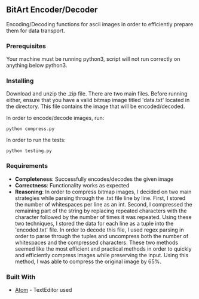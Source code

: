 ## BitArt Encoder/Decoder 

Encoding/Decoding functions for ascii images in order to efficiently prepare
them for data transport.

### Prerequisites

Your machine must be running python3, script will not run correctly on anything below python3.

### Installing

Download and unzip the .zip file. There are two main files. Before running either, ensure that you have a valid bitmap image titled 'data.txt' located in the directory. This file contains the image that will be encoded/decoded.

In order to encode/decode images, run:

```
python compress.py
```

In order to run the tests:

```
python testing.py
```

### Requirements

- **Completeness**: Successfully encodes/decodes the given image
- **Correctness**: Functionality works as expected
- **Reasoning**: In order to compress bitmap images, I decided on two main
strategies while parsing through the .txt file line by line. First, I stored the number of whitespaces per line as an int. Second, I compressed the remaining part of the string by replacing repeated characters with the character followed by the number of times it was repeated. Using these two techniques, I stored the data
for each line as a tuple into the 'encoded.txt' file. In order to decode this file,
I used regex parsing in order to parse through the tuples and uncompress both the
number of whitespaces and the compressed characters. These two methods seemed like
the most efficient and practical methods in order to quickly and efficiently
compress images while preserving the input. Using this method, I was able to compress the original image by 65%.


### Built With

* [Atom](https://atom.io) - TextEditor used
